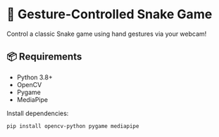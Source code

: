 # 🐍 Gesture-Controlled Snake Game

Control a classic Snake game using hand gestures via your webcam!

## 📦 Requirements

- Python 3.8+
- OpenCV
- Pygame
- MediaPipe

Install dependencies:

```bash
pip install opencv-python pygame mediapipe